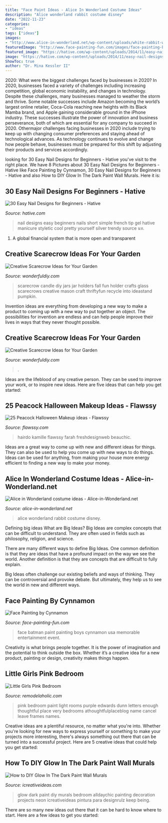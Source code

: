 ```yaml
---
title: "Face Paint Ideas - Alice In Wonderland Costume Ideas"
description: "Alice wonderland rabbit costume disney"
date: "2022-11-23"
categories:
- "ideas"
tags: ["ideas"]
images:
- "http://www.alice-in-wonderland.net/wp-content/uploads/white-rabbit-with-watch-1.jpg"
featuredImage: "http://www.face-painting-fun.com/images/face-painting-by-cynnamon-21702674.jpg"
featured_image: "https://hative.com/wp-content/uploads/2014/11/easy-nail-designs/25-easy-nail-designs-for-beginners.jpg"
image: "https://hative.com/wp-content/uploads/2014/11/easy-nail-designs/25-easy-nail-designs-for-beginners.jpg"
ShowToc: true
author: "Dr. Mina Kessler II"
---
```



2020: What were the biggest challenges faced by businesses in 2020?
In 2020, businesses faced a variety of challenges including increasing competition, global economic instability, and changes in technology. Despite these challenges, many businesses managed to weather the storm and thrive. Some notable successes include Amazon becoming the world’s largest online retailer, Coca-Cola reaching new heights with its Black Mamba brand, and Apple gaining considerable ground in the iPhone industry.
These successes illustrate the power of innovation and business perseverance, both of which are essential for any company to succeed in 2020. Othermajor challenges facing businesses in 2020 include trying to keep up with changing consumer preferences and staying ahead of technological advances. As technology continues to evolve and change how people behave, businesses must be prepared for this shift by adjusting their products and services accordingly.

	

		
looking for 30 Easy Nail Designs for Beginners - Hative you've visit to the right place. We have 8 Pictures about 30 Easy Nail Designs for Beginners - Hative like Face Painting by Cynnamon, 30 Easy Nail Designs for Beginners - Hative and also How to DIY Glow In The Dark Paint Wall Murals. Here it is:
		
    
## 30 Easy Nail Designs For Beginners - Hative

<img loading=lazy src="https://hative.com/wp-content/uploads/2014/11/easy-nail-designs/25-easy-nail-designs-for-beginners.jpg" onerror="this.onerror=null;this.src='https://tse1.mm.bing.net/th?id=OIP.n103NT386aTdz5MpD4w4eAHaID&amp;pid=15.1';" alt="30 Easy Nail Designs for Beginners - Hative">

_Source: hative.com_

>nail designs easy beginners nails short simple french tip gel hative manicure styletic cool pretty yourself silver trendy source นท. 

	

1. A global financial system that is more open and transparent 

    
## Creative Scarecrow Ideas For Your Garden

<img loading=lazy src="https://cdn.wonderfuldiy.com/wp-content/uploads/2017/06/Scarecrow-candle-jars.jpg" onerror="this.onerror=null;this.src='https://tse3.mm.bing.net/th?id=OIP.GKr2jMJxKHZBjSb8-25UtwHaJ6&amp;pid=15.1';" alt="Creative Scarecrow Ideas for Your Garden">

_Source: wonderfuldiy.com_

>scarecrow candle diy jars jar holders fall fun holder crafts glass scarecrows creative mason craft thriftyfun recycle into ideastand pumpkin. 

	

Invention ideas are everything from developing a new way to make a product to coming up with a new way to put together an object. The possibilities for invention are endless and can help people improve their lives in ways that they never thought possible.

    
## Creative Scarecrow Ideas For Your Garden

<img loading=lazy src="https://cdn.wonderfuldiy.com/wp-content/uploads/2017/06/Sun-hat-scarecrow-door-wreath.jpg" onerror="this.onerror=null;this.src='https://tse2.mm.bing.net/th?id=OIP.lvSZ3ddyLnqQafZraoYTPQHaJ4&amp;pid=15.1';" alt="Creative Scarecrow Ideas for Your Garden">

_Source: wonderfuldiy.com_

>. 

	

Ideas are the lifeblood of any creative person. They can be used to improve your work, or to inspire new ideas. Here are five ideas that can help you get started: 

    
## 25 Peacock Halloween Makeup Ideas - Flawssy

<img loading=lazy src="https://www.flawssy.com/wp-content/uploads/2016/05/Peacock-Inspired-Makeup-Ideas.jpg" onerror="this.onerror=null;this.src='https://tse2.mm.bing.net/th?id=OIP.VjnPRwNbzshFOevSG1El4QHaJW&amp;pid=15.1';" alt="25 Peacock Halloween Makeup ideas - Flawssy">

_Source: flawssy.com_

>hairdo kamille flawssy farah freshdesignweb beauchic. 

	

Ideas are a great way to come up with new and different ideas for things. They can also be used to help you come up with new ways to do things. Ideas can be used for anything, from making your house more energy efficient to finding a new way to make your money.

    
## Alice In Wonderland Costume Ideas - Alice-in-Wonderland.net

<img loading=lazy src="http://www.alice-in-wonderland.net/wp-content/uploads/white-rabbit-with-watch-1.jpg" onerror="this.onerror=null;this.src='https://tse1.mm.bing.net/th?id=OIP.GekEYWVTNQItHMSjaxq4XAHaF7&amp;pid=15.1';" alt="Alice in Wonderland costume ideas - Alice-in-Wonderland.net">

_Source: alice-in-wonderland.net_

>alice wonderland rabbit costume disney. 

	

Defining big ideas
What are Big Ideas?
Big Ideas are complex concepts that can be difficult to understand. They are often used in fields such as philosophy, religion, and science.

There are many different ways to define Big Ideas. One common definition is that they are ideas that have a profound impact on the way we see the world. Another definition is that they are concepts that are difficult to fully explain.

Big Ideas often challenge our existing beliefs and ways of thinking. They can be controversial and provoke debate. But ultimately, they help us to see the world in new and different ways.

    
## Face Painting By Cynnamon

<img loading=lazy src="http://www.face-painting-fun.com/images/face-painting-by-cynnamon-21702674.jpg" onerror="this.onerror=null;this.src='https://tse1.mm.bing.net/th?id=OIP.RxoNLyOktsIrv0bYodiifAHaLI&amp;pid=15.1';" alt="Face Painting by Cynnamon">

_Source: face-painting-fun.com_

>face batman paint painting boys cynnamon usa memorable entertainment event. 

	

Creativity is what brings people together. It is the power of imagination and the potential to think outside the box. Whether it’s a creative idea for a new product, painting or design, creativity makes things happen.

    
## Little Girls Pink Bedroom

<img loading=lazy src="https://4.bp.blogspot.com/_ZBpUX1YWa1E/TIp2KrkheXI/AAAAAAAACoQ/cLjDCY1D51c/s640/IMG_6642.JPG" onerror="this.onerror=null;this.src='https://tse2.mm.bing.net/th?id=OIP.z_TIeCRhVrOMtu04tA2sFgAAAA&amp;pid=15.1';" alt="Little Girls Pink Bedroom">

_Source: remodelaholic.com_

>pink bedroom paint light rooms purple edwards dunn letters enough thoughtful place very bedrooms athoughtfulplaceblog name cancel leave frames names. 

	

Creative ideas are a plentiful resource, no matter what you're into. Whether you're looking for new ways to express yourself or something to make your projects more interesting, there's always something out there that can be turned into a successful project. Here are 5 creative ideas that could help you get started: 

    
## How To DIY Glow In The Dark Paint Wall Murals

<img loading=lazy src="http://www.icreativeideas.com/wp-content/uploads/2014/08/How-to-DIY-Glow-In-The-Dark-Paint-Wall-Murals-3.jpg" onerror="this.onerror=null;this.src='https://tse3.mm.bing.net/th?id=OIP.X6OVRxcvUS_oiGgJd98qmAHaLI&amp;pid=15.1';" alt="How to DIY Glow In The Dark Paint Wall Murals">

_Source: icreativeideas.com_

>glow dark paint diy murals bedroom alldaychic painting decoration projects neon icreativeideas pintura para designrulz keep being. 

	

There are so many new ideas out there that it can be hard to know where to start. Here are a few ideas to get you started: 

